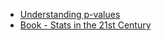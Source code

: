- [Understanding p-values](https://hackernoon.com/explaining-p-values-with-puppies-af63d68005d0)
- [Book - Stats in the 21st Century](http://statsthinking21.org/)
